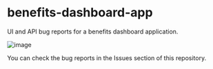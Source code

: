 # benefits-dashboard-app
UI and API bug reports for a benefits dashboard application.

![image](https://github.com/user-attachments/assets/7029a89e-cf1a-41a4-af2f-b66b06261058)


You can check the bug reports in the Issues section of this repository.
